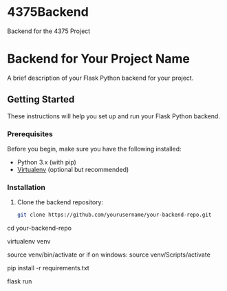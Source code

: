 # 4375Backend
Backend for the 4375 Project


# Backend for Your Project Name

A brief description of your Flask Python backend for your project.

## Getting Started

These instructions will help you set up and run your Flask Python backend.

### Prerequisites

Before you begin, make sure you have the following installed:

- Python 3.x (with pip)
- [Virtualenv](https://pypi.org/project/virtualenv/) (optional but recommended)

### Installation

1. Clone the backend repository:

   ```bash
   git clone https://github.com/yourusername/your-backend-repo.git

cd your-backend-repo

virtualenv venv

source venv/bin/activate
or if on windows: source venv/Scripts/activate

pip install -r requirements.txt

flask run
